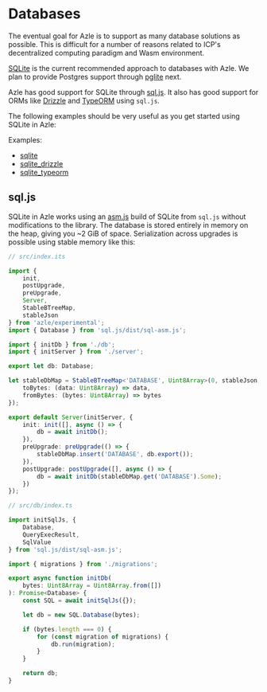# Databases

The eventual goal for Azle is to support as many database solutions as possible. This is difficult for a number of reasons related to ICP's decentralized computing paradigm and Wasm environment.

[SQLite](https://sqlite.org/) is the current recommended approach to databases with Azle. We plan to provide Postgres support through [pglite](https://github.com/electric-sql/pglite) next.

Azle has good support for SQLite through [sql.js](https://www.npmjs.com/package/sql.js). It also has good support for ORMs like [Drizzle](https://orm.drizzle.team/) and [TypeORM](https://typeorm.io/) using `sql.js`.

The following examples should be very useful as you get started using SQLite in Azle:

Examples:

-   [sqlite](https://github.com/demergent-labs/azle/tree/main/tests/end_to_end/http_server/sqlite)
-   [sqlite_drizzle](https://github.com/demergent-labs/azle/tree/main/tests/end_to_end/http_server/sqlite_drizzle)
-   [sqlite_typeorm](https://github.com/demergent-labs/azle/tree/main/tests/end_to_end/http_server/sqlite_typeorm)

## sql.js

SQLite in Azle works using an [asm.js](https://en.wikipedia.org/wiki/Asm.js) build of SQLite from `sql.js` without modifications to the library. The database is stored entirely in memory on the heap, giving you ~2 GiB of space. Serialization across upgrades is possible using stable memory like this:

```typescript
// src/index.its

import {
    init,
    postUpgrade,
    preUpgrade,
    Server,
    StableBTreeMap,
    stableJson
} from 'azle/experimental';
import { Database } from 'sql.js/dist/sql-asm.js';

import { initDb } from './db';
import { initServer } from './server';

export let db: Database;

let stableDbMap = StableBTreeMap<'DATABASE', Uint8Array>(0, stableJson, {
    toBytes: (data: Uint8Array) => data,
    fromBytes: (bytes: Uint8Array) => bytes
});

export default Server(initServer, {
    init: init([], async () => {
        db = await initDb();
    }),
    preUpgrade: preUpgrade(() => {
        stableDbMap.insert('DATABASE', db.export());
    }),
    postUpgrade: postUpgrade([], async () => {
        db = await initDb(stableDbMap.get('DATABASE').Some);
    })
});
```

```typescript
// src/db/index.ts

import initSqlJs, {
    Database,
    QueryExecResult,
    SqlValue
} from 'sql.js/dist/sql-asm.js';

import { migrations } from './migrations';

export async function initDb(
    bytes: Uint8Array = Uint8Array.from([])
): Promise<Database> {
    const SQL = await initSqlJs({});

    let db = new SQL.Database(bytes);

    if (bytes.length === 0) {
        for (const migration of migrations) {
            db.run(migration);
        }
    }

    return db;
}
```
